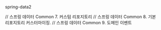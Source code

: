 spring-data2


// 스프링 데이터 Common 7. 커스텀 리포지토리
// 스프링 데이터 Common 8. 기본 리포지토리 커스터마이징.
// 스프링 데이터 Common 9. 도메인 이벤트